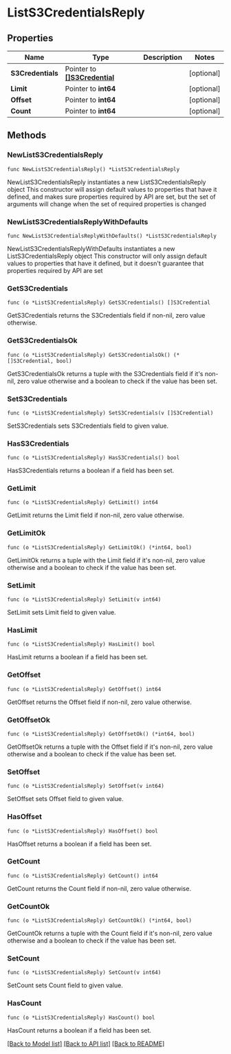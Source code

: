 # ListS3CredentialsReply

## Properties

Name | Type | Description | Notes
------------ | ------------- | ------------- | -------------
**S3Credentials** | Pointer to [**[]S3Credential**](S3Credential.md) |  | [optional] 
**Limit** | Pointer to **int64** |  | [optional] 
**Offset** | Pointer to **int64** |  | [optional] 
**Count** | Pointer to **int64** |  | [optional] 

## Methods

### NewListS3CredentialsReply

`func NewListS3CredentialsReply() *ListS3CredentialsReply`

NewListS3CredentialsReply instantiates a new ListS3CredentialsReply object
This constructor will assign default values to properties that have it defined,
and makes sure properties required by API are set, but the set of arguments
will change when the set of required properties is changed

### NewListS3CredentialsReplyWithDefaults

`func NewListS3CredentialsReplyWithDefaults() *ListS3CredentialsReply`

NewListS3CredentialsReplyWithDefaults instantiates a new ListS3CredentialsReply object
This constructor will only assign default values to properties that have it defined,
but it doesn't guarantee that properties required by API are set

### GetS3Credentials

`func (o *ListS3CredentialsReply) GetS3Credentials() []S3Credential`

GetS3Credentials returns the S3Credentials field if non-nil, zero value otherwise.

### GetS3CredentialsOk

`func (o *ListS3CredentialsReply) GetS3CredentialsOk() (*[]S3Credential, bool)`

GetS3CredentialsOk returns a tuple with the S3Credentials field if it's non-nil, zero value otherwise
and a boolean to check if the value has been set.

### SetS3Credentials

`func (o *ListS3CredentialsReply) SetS3Credentials(v []S3Credential)`

SetS3Credentials sets S3Credentials field to given value.

### HasS3Credentials

`func (o *ListS3CredentialsReply) HasS3Credentials() bool`

HasS3Credentials returns a boolean if a field has been set.

### GetLimit

`func (o *ListS3CredentialsReply) GetLimit() int64`

GetLimit returns the Limit field if non-nil, zero value otherwise.

### GetLimitOk

`func (o *ListS3CredentialsReply) GetLimitOk() (*int64, bool)`

GetLimitOk returns a tuple with the Limit field if it's non-nil, zero value otherwise
and a boolean to check if the value has been set.

### SetLimit

`func (o *ListS3CredentialsReply) SetLimit(v int64)`

SetLimit sets Limit field to given value.

### HasLimit

`func (o *ListS3CredentialsReply) HasLimit() bool`

HasLimit returns a boolean if a field has been set.

### GetOffset

`func (o *ListS3CredentialsReply) GetOffset() int64`

GetOffset returns the Offset field if non-nil, zero value otherwise.

### GetOffsetOk

`func (o *ListS3CredentialsReply) GetOffsetOk() (*int64, bool)`

GetOffsetOk returns a tuple with the Offset field if it's non-nil, zero value otherwise
and a boolean to check if the value has been set.

### SetOffset

`func (o *ListS3CredentialsReply) SetOffset(v int64)`

SetOffset sets Offset field to given value.

### HasOffset

`func (o *ListS3CredentialsReply) HasOffset() bool`

HasOffset returns a boolean if a field has been set.

### GetCount

`func (o *ListS3CredentialsReply) GetCount() int64`

GetCount returns the Count field if non-nil, zero value otherwise.

### GetCountOk

`func (o *ListS3CredentialsReply) GetCountOk() (*int64, bool)`

GetCountOk returns a tuple with the Count field if it's non-nil, zero value otherwise
and a boolean to check if the value has been set.

### SetCount

`func (o *ListS3CredentialsReply) SetCount(v int64)`

SetCount sets Count field to given value.

### HasCount

`func (o *ListS3CredentialsReply) HasCount() bool`

HasCount returns a boolean if a field has been set.


[[Back to Model list]](../README.md#documentation-for-models) [[Back to API list]](../README.md#documentation-for-api-endpoints) [[Back to README]](../README.md)


